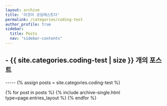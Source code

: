 ```yaml
---
layout: archive
title: '이것이 코딩테스트다'
permalink: /categories/coding-test
author_profile: true
sidebar:
  title: Posts
  nav: "sidebar-contents"
---
```


<h2> - {{ site.categories.coding-test | size }} 개의 포스트 </h2>
-----
{% assign posts = site.categories.coding-test %}


{% for post in posts %}
  {% include archive-single.html type=page.entries_layout %}
{% endfor %}
